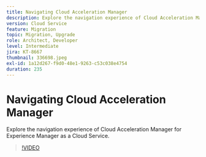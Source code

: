 ```yaml
---
title: Navigating Cloud Acceleration Manager
description: Explore the navigation experience of Cloud Acceleration Manager for Experience Manager as a Cloud Service.
version: Cloud Service
feature: Migration
topic: Migration, Upgrade
role: Architect, Developer
level: Intermediate
jira: KT-8667
thumbnail: 336698.jpeg
exl-id: 1a12d267-f9d0-48e1-9263-c53c038e4754
duration: 235
---
```

# Navigating Cloud Acceleration Manager

Explore the navigation experience of Cloud Acceleration Manager for Experience Manager as a Cloud Service.

>[!VIDEO](https://video.tv.adobe.com/v/336698?quality=12&learn=on)
